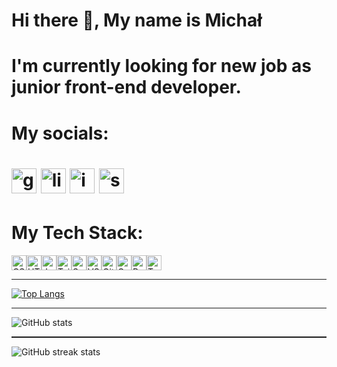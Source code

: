 <h1>Hi there 👋, My name is Michał<h1>
<p>I'm currently looking for new job as junior front-end developer.<p>

<h1>My socials:<h1>

[<img src='https://cdn.jsdelivr.net/npm/simple-icons@3.0.1/icons/github.svg' alt='github' height='40'>](https://github.com/michalbarczynski)  [<img src='https://cdn.jsdelivr.net/npm/simple-icons@3.0.1/icons/linkedin.svg' alt='linkedin' height='40'>](https://pl.linkedin.com/in/michal-barczynski-607861191/)  [<img src='https://cdn.jsdelivr.net/npm/simple-icons@3.0.1/icons/instagram.svg' alt='instagram' height='40'>](https://www.instagram.com/mollydays_/)  [<img src='https://cdn.jsdelivr.net/npm/simple-icons@3.0.1/icons/soundcloud.svg' alt='soundcloud' height='40'>](https://soundcloud.com/mollydays) 

<h1>My Tech Stack:</h1>
<div style="display: flex;">
<img alt="CSS" title="CSS" src="https://user-images.githubusercontent.com/1680157/87443759-4a5f9600-c5cc-11ea-8ae0-715433c1f781.png" height="24" style="max-width: 100%;">
<img alt="HTML" title="HTML" src="https://user-images.githubusercontent.com/1680157/87443762-4af82c80-c5cc-11ea-85cf-57be0e83c169.png" height="24" style="max-width: 100%;">
<img alt="JavaScript" title="JavaScript" src="https://user-images.githubusercontent.com/1680157/87443764-4af82c80-c5cc-11ea-82c2-c368ee12cf6d.png" height="24" style="max-width: 100%;">
<img alt="TailwindCSS" title="TailwindCSS" src="https://camo.githubusercontent.com/394ba38797d83799a16f1cb2fd3fc8f607b9fb116f49cf1e1b64eacff9844602/68747470733a2f2f75706c6f61642e77696b696d656469612e6f72672f77696b6970656469612f636f6d6d6f6e732f7468756d622f642f64352f5461696c77696e645f4353535f4c6f676f2e7376672f3230343870782d5461696c77696e645f4353535f4c6f676f2e7376672e706e67" height="24" data-canonical-src="https://upload.wikimedia.org/wikipedia/commons/thumb/d/d5/Tailwind_CSS_Logo.svg/2048px-Tailwind_CSS_Logo.svg.png" style="max-width: 100%;">
<img alt="SaSS" title="SASS" src="https://camo.githubusercontent.com/eeef5be4f3dd0221a81f39b39f0d5324a4bdc742988785ce61b7e2cf897b66ca/68747470733a2f2f736173732d6c616e672e636f6d2f6173736574732f696d672f6c6f676f732f6c6f676f2d62366531656636652e737667" height="24" data-canonical-src="https://sass-lang.com/assets/img/logos/logo-b6e1ef6e.svg" style="max-width: 100%;">
<img alt="VS Code" title="VS Code" src="https://user-images.githubusercontent.com/1680157/87443751-492e6900-c5cc-11ea-9854-f82d4d921133.png" height="24" style="max-width: 100%;">
<img alt="Git" title="Git" src="https://user-images.githubusercontent.com/1680157/87443755-49c6ff80-c5cc-11ea-954a-579f7c72873a.png" height="24" style="max-width: 100%;">
<img alt="Google Chrome" title="Google Chrome" src="https://user-images.githubusercontent.com/1680157/87443745-47fd3c00-c5cc-11ea-878f-44f34572775e.png" height="24" style="max-width: 100%;">
  

<img alt="ReactJS" title="ReactJS" src="https://camo.githubusercontent.com/a82079f1ad1caed1c0e10c39266ae0cbdbfd10b7d15863065672dd8bac435083/68747470733a2f2f7777772e706e6766696e642e636f6d2f706e67732f6d2f3638352d363835343937305f72656163742d6c6f676f2d706e672d706e672d646f776e6c6f61642d6c6f676f2d706e672d72656163746a732e706e67" height="24" data-canonical-src="https://www.pngfind.com/pngs/m/685-6854970_react-logo-png-png-download-logo-png-reactjs.png" style="max-width: 100%;">
<img alt="TypeScript" title="TypeScript" src="https://user-images.githubusercontent.com/1680157/87443766-4af82c80-c5cc-11ea-8a13-a651f150fa99.png" height="24" style="max-width: 100%;">
</div>

<hr style="height: 0.1em;">

[![Top Langs](https://github-readme-stats.vercel.app/api/top-langs/?username=michalbarczynski)](https://github.com/anuraghazra/github-readme-stats)

<hr style="height: 0.1em;">

![GitHub stats](https://github-readme-stats.vercel.app/api?username=michalbarczynski&show_icons=true)  

<hr style="height: 0.1em;">

![GitHub streak stats](https://streak-stats.demolab.com/?user=michalbarczynski)  
